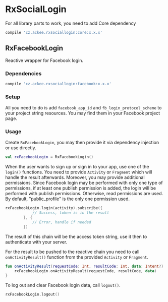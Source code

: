# RxSocialLogin

For all library parts to work, you need to add Core dependency

```groovy
compile 'cz.ackee.rxsociallogin:core:x.x.x'
```

## RxFacebookLogin
Reactive wrapper for Facebook login.

### Dependencies
```groovy
compile 'cz.ackee.rxsociallogin:facebook:x.x.x'
```

### Setup
All you need to do is add `facebook_app_id` and `fb_login_protocol_scheme` to your project string resources. You may find them in your Facebook project page.

### Usage
Create `RxFacebookLogin`, you may then provide it via dependency injection or use directly.

```kotlin
val rxFacebookLogin = RxFacebookLogin()
```

When the user wants to sign up or sign in to your app, use one of the `login()` functions. You need to provide `Activity` or `Fragment` which will handle the result afterwards. Moreover, you may provide additional permissions. Since Facebook login may be performed with only one type of permissions, if at least one publish permission is added, the login will be performed with publish permissions. Otherwise, read permissions are used. By default, "public_profile" is the only one permission used.

```kotlin
rxFacebookLogin.login(activity).subscribe({
            // Success, token is in the result
        }, {
            // Error, handle if needed
        })
```

The result of this chain will be the access token string, use it then to authenticate with your server.

For the result to be pushed to the reactive chain you need to call `onActivityResult()` function from the provided `Activity` or `Fragment`.

```kotlin
fun onActivityResult(requestCode: Int, resultCode: Int, data: Intent?) {
    rxFacebookLogin.onActivityResult(requestCode, resultCode, data)
}
```

To log out and clear Facebook login data, call `logout()`.

```kotlin
rxFacebookLogin.logout()
```